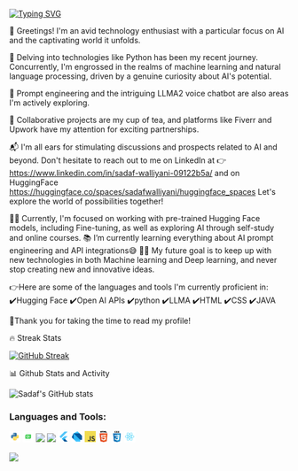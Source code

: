 [![Typing SVG](https://readme-typing-svg.demolab.com?font=Fira+Code&pause=1000&color=030A0D&width=435&lines=%F0%9F%91%8B+Hello%2C+My+name+is+Sadaf+Walliyani+)](https://git.io/typing-svg)

👋 Greetings! I'm an avid technology enthusiast with a particular focus on AI and the captivating world it unfolds.

🌱 Delving into technologies like Python has been my recent journey. Concurrently, I'm engrossed in the realms of machine learning and natural language processing, driven by a genuine curiosity about AI's potential.

🤖 Prompt engineering and the intriguing LLMA2 voice chatbot are also areas I'm actively exploring.

🤝 Collaborative projects are my cup of tea, and platforms like Fiverr and Upwork have my attention for exciting partnerships.

📬 I'm all ears for stimulating discussions and prospects related to AI and beyond. Don't hesitate to reach out to me on LinkedIn at 👉 https://www.linkedin.com/in/sadaf-walliyani-09122b5a/ and on HuggingFace https://huggingface.co/spaces/sadafwalliyani/huggingface_spaces Let's explore the world of possibilities together!


<!---
sadafwalliyani/sadafwalliyani is a ✨ special ✨ repository because its `README.md` (this file) appears on your GitHub profile.
You can click the Preview link to take a look at your changes.
--->
👨‍💻 Currently, I'm focused on working with pre-trained Hugging Face models, including Fine-tuning, as well as exploring AI through self-study and online courses. 
📚 I’m currently learning everything about AI prompt engineering and API integrations😅
💪🏼 My future goal is to keep up with new technologies in both Machine learning and Deep learning, and never stop creating new and innovative ideas.

👉Here are some of the languages and tools I'm currently proficient in:
✔️Hugging Face
✔️Open AI APIs
✔️python
✔️LLMA
✔️HTML
✔️CSS
✔️JAVA

🙏Thank you for taking the time to read my profile!

🔥 Streak Stats


[![GitHub Streak](https://streak-stats.demolab.com?user=sadafwalliyani)](https://git.io/streak-stats)



📊 Github Stats and Activity




![Sadaf's GitHub stats](https://github-readme-stats.vercel.app/api?username=sadafwalliyani&show_icons=true)







### Languages and Tools:

<code><img height="20" src="https://raw.githubusercontent.com/github/explore/80688e429a7d4ef2fca1e82350fe8e3517d3494d/topics/python/python.png"></code>
<code><img height="20" src="https://raw.githubusercontent.com/github/explore/80688e429a7d4ef2fca1e82350fe8e3517d3494d/topics/qt/qt.png"></code>
<code><img height="20" src="https://pandas.pydata.org/static/img/pandas_secondary.svg"></code>
<code><img height="20" src="https://matplotlib.org/_static/logo2_compressed.svg"></code>
<code><img height="20" src="https://raw.githubusercontent.com/github/explore/80688e429a7d4ef2fca1e82350fe8e3517d3494d/topics/flutter/flutter.png"></code>
<code><img height="20" src="https://raw.githubusercontent.com/github/explore/80688e429a7d4ef2fca1e82350fe8e3517d3494d/topics/dart/dart.png"></code>
<code><img height="20" src="https://raw.githubusercontent.com/github/explore/80688e429a7d4ef2fca1e82350fe8e3517d3494d/topics/javascript/javascript.png"></code>
<code><img height="20" src="https://raw.githubusercontent.com/github/explore/80688e429a7d4ef2fca1e82350fe8e3517d3494d/topics/html/html.png"></code>
<code><img height="20" src="https://raw.githubusercontent.com/github/explore/5c058a388828bb5fde0bcafd4bc867b5bb3f26f3/topics/css/css.png"></code>
<code><img height="20" src="https://raw.githubusercontent.com/github/explore/80688e429a7d4ef2fca1e82350fe8e3517d3494d/topics/react/react.png"></code>



<img align="center" src="https://github-readme-stats.vercel.app/api/top-langs?username=sadafwalliyani&show_icons=true&locale=en&layout=compact&theme=dracula" width=60% />

